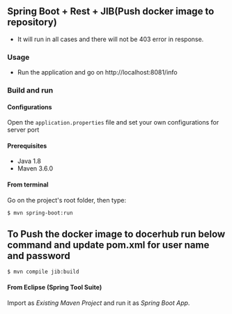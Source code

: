## Spring Boot + Rest + JIB(Push docker image to repository)
- It will run in all cases and there will not be 403 error in response.

### Usage

- Run the application and go on http://localhost:8081/info

### Build and run

#### Configurations

Open the `application.properties` file and set your own configurations for server port

#### Prerequisites

- Java 1.8
- Maven 3.6.0

#### From terminal

Go on the project's root folder, then type:

    $ mvn spring-boot:run
    
## To Push the docker image to docerhub run below command and update pom.xml for user name and password
	$ mvn compile jib:build

#### From Eclipse (Spring Tool Suite)

Import as *Existing Maven Project* and run it as *Spring Boot App*.
